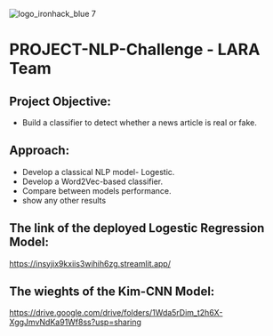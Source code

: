 ![logo_ironhack_blue 7](https://user-images.githubusercontent.com/23629340/40541063-a07a0a8a-601a-11e8-91b5-2f13e4e6b441.png)

# PROJECT-NLP-Challenge - LARA Team
## Project Objective:
- Build a classifier to detect whether a news article is real or fake.

## Approach:
- Develop a classical NLP model- Logestic.
- Develop a Word2Vec-based classifier.
- Compare between models performance.
- show any other results


## The link of the deployed Logestic Regression Model:
https://insyjix9kxiis3wihih6zg.streamlit.app/

## The wieghts of the Kim-CNN Model:
https://drive.google.com/drive/folders/1Wda5rDim_t2h6X-XggJmvNdKa91Wf8ss?usp=sharing
